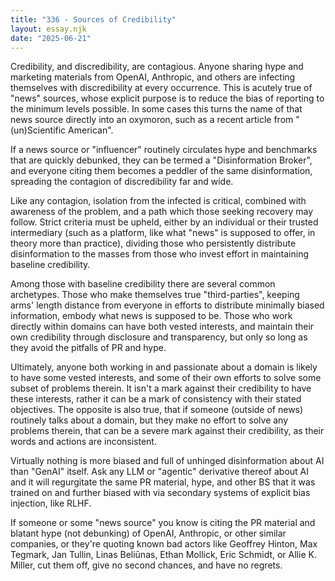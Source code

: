 ```yaml
---
title: "336 - Sources of Credibility"
layout: essay.njk
date: "2025-06-21"
---
```


Credibility, and discredibility, are contagious. Anyone sharing hype and marketing materials from OpenAI, Anthropic, and others are infecting themselves with discredibility at every occurrence. This is acutely true of "news" sources, whose explicit purpose is to reduce the bias of reporting to the minimum levels possible. In some cases this turns the name of that news source directly into an oxymoron, such as a recent article from "(un)Scientific American".

If a news source or "influencer" routinely circulates hype and benchmarks that are quickly debunked, they can be termed a "Disinformation Broker", and everyone citing them becomes a peddler of the same disinformation, spreading the contagion of discredibility far and wide.

Like any contagion, isolation from the infected is critical, combined with awareness of the problem, and a path which those seeking recovery may follow. Strict criteria must be upheld, either by an individual or their trusted intermediary (such as a platform, like what "news" is supposed to offer, in theory more than practice), dividing those who persistently distribute disinformation to the masses from those who invest effort in maintaining baseline credibility.

Among those with baseline credibility there are several common archetypes. Those who make themselves true "third-parties", keeping arms' length distance from everyone in efforts to distribute minimally biased information, embody what news is supposed to be. Those who work directly within domains can have both vested interests, and maintain their own credibility through disclosure and transparency, but only so long as they avoid the pitfalls of PR and hype.

Ultimately, anyone both working in and passionate about a domain is likely to have some vested interests, and some of their own efforts to solve some subset of problems therein. It isn't a mark against their credibility to have these interests, rather it can be a mark of consistency with their stated objectives. The opposite is also true, that if someone (outside of news) routinely talks about a domain, but they make no effort to solve any problems therein, that can be a severe mark against their credibility, as their words and actions are inconsistent.

Virtually nothing is more biased and full of unhinged disinformation about AI than "GenAI" itself. Ask any LLM or "agentic" derivative thereof about AI and it will regurgitate the same PR material, hype, and other BS that it was trained on and further biased with via secondary systems of explicit bias injection, like RLHF.

If someone or some "news source" you know is citing the PR material and blatant hype (not debunking) of OpenAI, Anthropic, or other similar companies, or they're quoting known bad actors like Geoffrey Hinton, Max Tegmark, Jan Tullin, Linas Beliūnas, Ethan Mollick, Eric Schmidt, or Allie K. Miller, cut them off, give no second chances, and have no regrets.